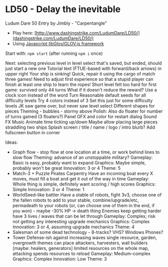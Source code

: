 LD50 - Delay the inevitable
============================

Ludum Dare 50 Entry by Jimbly - "Carpentangle"

* Play here: [http://www.dashingstrike.com/LudumDare/LD50/](dashingstrike.com/LudumDare/LD50/)
* Using [Javascript libGlov/GLOV.js framework](https://github.com/Jimbly/glovjs)

Start with: `npm start` (after running `npm i` once)

Next:
  selecting previous level in level select that's saved, but ended, should just start a new one
  Tutorial text (FTUE-based with forward/back arrows) in upper right
  Your ship is sinking! Quick, repair it using the cargo of match three games!
  Need to adjust first experience so that a stupid player can finish at least one ship to learn the ropes!
    Short level felt too hard for first game: survived only 44 turns
    What if it doesn't reduce the reward?
  Use a clock icon instead of the word Turn
  Reasonable default seeds for all difficulty levels
    Try 4 colors instead of 3
      Set this just for some difficulty levels
  JK saw game over, but never saw level select
  Different shapes for pieces
  Theming
    - bubbles
    - stormy above
Polish:
  Also do floater for number of turns gained (3 floaters?)
  Panel GFX and color for restart dialog
  Sound FX
  Music
  Animate time ticking up/down
  Maybe allow placing large pieces straddling two ships
  Splash screen / title / name / logo / intro blurb?
  Add fullscreen button in corner

Ideas:

* Graph flow - stop flow at one location at a time, or work behind lines to slow flow
  Theming: advance of an unstoppable military?
    Gameplay: Basic is easy, probably want to expand
    Graphics: Maybe simple, probably won't be great
    Innovation: 3 or 4
    Theme: 5
* Match-3 + Puzzle Pirates Carpentry
  Have an incoming boat every X moves, must fill a boat and get it out of the way in time
    Gameplay: Whole thing is simple, definitely want scoring / high scores
    Graphics: Simple
    Innovation: 3 or 4
    Theme: 1
* WorldSeed-like battler
  Have a stable of robots, fight 3v3, choose one of the fallen robots to add to your stable, combine/upgrade/etc, permadeath to your robots (or, can choose one of them in the end, if you won) - maybe -30% HP -> death thing
  Enemies keep getting harder have 3 lives / waves that can be let through
    Gameplay: Complex; risk not getting any interesting upgrade mechanics
    Graphics: Complex
    Innovation: 3 or 4, assuming upgrade mechanics
    Theme: 4
* Salesman of some dead technology - 8-tracks? VHS? Windows Phones?
* Tower Defense-ish against increasing waves
  single resource, garden, overgrowth themes
  can place attackers, harvesters, wall builders [maybe: healers, generators]
  limited resources on the whole map, attacking spends resources to reload
    Gameplay: Medium-complex
    Graphics: Complex
    Innovation: Low
    Theme: 3